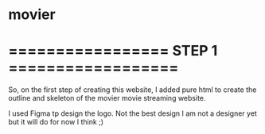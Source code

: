 # movier



# ================= STEP 1 ==================
So, on the first step of creating this website, I added pure html to create the outline and skeleton of the movier movie streaming website.

I used Figma tp design the logo. Not the best design I am not a designer yet but it will do for now I think ;)
